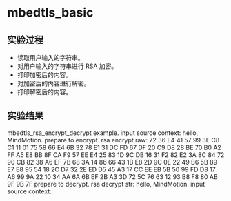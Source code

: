 # mbedtls_basic

## 实验过程

+ 读取用户输入的字符串。
+ 对用户输入的字符串进行 RSA 加密。
+ 打印加密后的内容。
+ 对加密后的内容进行解密。
+ 打印解密后的内容。

## 实验结果

mbedtls_rsa_encrypt_decrypt example.
input source context: hello, MindMotion.
prepare to encrypt.
rsa encrypt raw:
72 36 E4 41 57 99 3E C8 C1 11 01 75 58 66 E4 6B
32 78 E1 31 DC FD 67 DF 20 C9 D8 28 BE 70 B0 A2
FF A5 E8 BB 8F CA F9 57 EE E4 25 83 1D 9C DB 16
31 F2 82 E2 3A 8C 84 72 90 CB 82 38 A6 EF 7B 68
3A 14 86 66 43 1B E8 2D 9C 0E 22 49 B6 5B 89 E7
E8 95 54 18 2C D7 32 2E ED D5 45 A3 17 CC EE EB
5B 50 99 FD D8 17 A6 99 9A 22 10 34 AA 6A 6B EF
2B A3 3D 72 5C 76 63 12 93 B8 F8 80 AB 9F 9B 7F
prepare to decrypt.
rsa decrypt str: hello, MindMotion.
input source context: